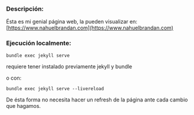 ### Descripción:

Ésta es mi genial página web, la pueden visualizar en: [https://www.nahuelbrandan.com](https://www.nahuelbrandan.com)

### Ejecución localmente:

    bundle exec jekyll serve

requiere tener instalado previamente jekyll y bundle

o con:

    bundle exec jekyll serve --livereload

De ésta forma no necesita hacer un refresh de la página ante cada cambio que hagamos.
